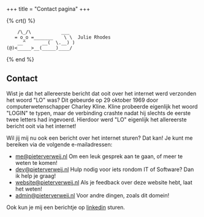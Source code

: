 +++
title = "Contact pagina"
+++

{% crt() %}

```
    /\_/\           ___
   = o_o =_______    \ \  Julie Rhodes
    __^      __(  \.__) )
(@)<_____>__(_____)____/
```

{% end %}

## Contact

Wist je dat het allereerste bericht dat ooit over het internet werd verzonden het woord "LO" was? Dit gebeurde op 29 oktober 1969 door computerwetenschapper Charley Kline. Kline probeerde eigenlijk het woord "LOGIN" te typen, maar de verbinding crashte nadat hij slechts de eerste twee letters had ingevoerd. Hierdoor werd "LO" eigenlijk het allereerste bericht ooit via het internet!

Wil jij mij nu ook een bericht over het internet sturen? Dat kan! Je kunt me bereiken via de volgende e-mailadressen:

- [me@pieterverweij.nl](mailto:me@pieterverweij.nl) Om een leuk gesprek aan te gaan, of meer te weten te komen!
- [dev@pieterverweij.nl](mailto:dev@pieterverweij.nl) Hulp nodig voor iets rondom IT of Software? Dan ik help je graag!
- [website@pieterverweij.nl](mailto:website@pieterverweij.nl) Als je feedback over deze website hebt, laat het weten!
- [admin@pieterverweij.nl](mailto:admin@pieterverweij.nl) Voor andre dingen, zoals dit domein!

Ook kun je mij een berichtje op [linkedin](https://www.linkedin.com/in/pieter-verweij-43589625a/) sturen.
